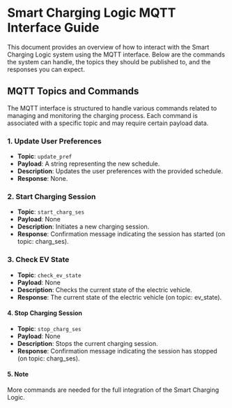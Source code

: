 # Smart Charging Logic MQTT Interface Guide

This document provides an overview of how to interact with the Smart Charging Logic system using the MQTT interface. Below are the commands the system can handle, the topics they should be published to, and the responses you can expect.

## MQTT Topics and Commands

The MQTT interface is structured to handle various commands related to managing and monitoring the charging process. Each command is associated with a specific topic and may require certain payload data.

### 1. Update User Preferences
- **Topic**: `update_pref`
- **Payload**: A string representing the new schedule.
- **Description**: Updates the user preferences with the provided schedule.
- **Response**: None.

### 2. Start Charging Session
- **Topic**: `start_charg_ses`
- **Payload**: None
- **Description**: Initiates a new charging session.
- **Response**: Confirmation message indicating the session has started (on topic: charg_ses).

### 3. Check EV State
- **Topic**: `check_ev_state`
- **Payload**: None
- **Description**: Checks the current state of the electric vehicle.
- **Response**: The current state of the electric vehicle (on topic: ev_state).

#### 4. Stop Charging Session
- **Topic**: `stop_charg_ses`
- **Payload**: None
- **Description**: Stops the current charging session.
- **Response**: Confirmation message indicating the session has stopped (on topic: charg_ses).

#### 5. Note
More commands are needed for the full integration of the Smart Charging Logic.